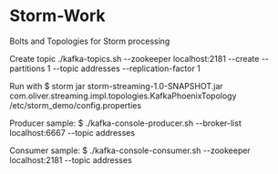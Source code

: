 # Storm-Work
Bolts and Topologies for Storm processing

Create topic
./kafka-topics.sh --zookeeper localhost:2181 --create --partitions 1 --topic addresses --replication-factor 1

Run with
$ storm jar storm-streaming-1.0-SNAPSHOT.jar com.oliver.streaming.impl.topologies.KafkaPhoenixTopology /etc/storm_demo/config.properties

Producer sample:
$ ./kafka-console-producer.sh --broker-list localhost:6667 --topic addresses

Consumer sample:
$ ./kafka-console-consumer.sh --zookeeper localhost:2181 --topic addresses
